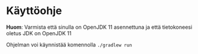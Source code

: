 # Käyttöohje

**Huom**: Varmista että sinulla on OpenJDK 11 asennettuna ja että tietokoneesi oletus JDK on OpenJDK 11

Ohjelman voi käynnistää komennolla `./gradlew run`
